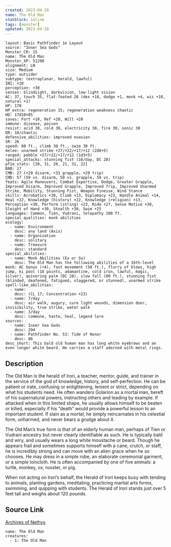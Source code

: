 ```yaml
---
created: 2023-04-28
name: The Old Man
statblock: inline
tags: [monster]
updated: 2023-04-28
---
```

```statblock
layout: Basic Pathfinder 1e Layout
source: "Inner Sea Gods"
Monster_CR: 15
name: The Old Man
Monster_XP: 51200
alignment: LN
size: Medium
type: outsider
subtype: (extraplanar, herald, lawful)
INI: +10
perception: +30
senses: blindsight, darkvision, low-light vision
AC: 37, touch 35, flat-footed 26 (dex +10, dodge +1, monk +4, wis +10, natural +2)
HP: 178
HP_extra: regeneration 15; regeneration weakness chaotic
HD: 17d10+85
saves: Fort +10, Ref +20, Will +20
immune: disease, poison
resist: acid 30, cold 30, electricity 30, fire 30, sonic 30
DR: 10/chaotic
defensive_abilities: improved evasion
SR: 26
speed: 80 ft., climb 30 ft., swim 30 ft.
melee: unarmed strike +27/+22/+17/+12 (2d8+5)
ranged: pebble +27/+22/+17/+12 (1d3+5)
special_attacks: stunning fist (16/day, DC 28)
pf1e_stats: [20, 31, 20, 21, 31, 22]
BAB: 17
CMB: 27 (+29 disarm, +31 grapple, +29 trip)
CMD: 57 (59 vs. disarm, 59 vs. grapple, 59 vs. trip)
feats: Agile Maneuvers, Combat Expertise, Dodge, Greater Grapple, Improved Disarm, Improved Grapple, Improved Trip, Improved Unarmed Strike, Mobility, Stunning Fist, Weapon Finesse, Wind Stance
skills: Acrobatics +30, Climb +13, Diplomacy +23, Handle Animal +14, Heal +22, Knowledge (history) +22, Knowledge (religion) +13, Perception +30, Perform (string) +23, Ride +27, Sense Motive +30, Sleight of Hand +30, Stealth +30, Swim +25
languages: Common, Tien, Vudrani, telepathy 100 ft.
special_qualities: monk abilities
ecology:
  - name: Environment
    desc: any land (Axis)
  - name: Organisation
    desc: solitary
  - name: Treasure
    desc: standard
special_abilities:
  - name: Monk Abilities (Ex or Su)
    desc: The Old Man has the following abilities of a 16th-level monk: AC bonus (+4), fast movement (50 ft.), flurry of blows, high jump, ki pool (18 points, adamantine, cold iron, lawful, magic, silver), quivering palm (DC 28), slow fall (80 ft.), stunning fist (blinded, deafened, fatigued, staggered, or stunned), unarmed strike
spell-like_abilities:
  - name:
    desc: (CL 17; Concentration +23)
  - name: 7/day
    desc: air walk, augury, cure light wounds, dimension door, invisibility, true strike, water walk
  - name: 3/day
    desc: commune, haste, heal, legend lore
sources:
  - name: Inner Sea Gods
    desc: 294
  - name: Pathfinder No. 53: Tide of Honor
    desc: 86
desc_short: This bald old human man has long white eyebrows and an even longer white beard. He carries a staff adorned with metal rings.
```
## Description
The Old Man is the herald of Irori, a teacher, mentor, guide, and trainer in the service of the god of knowledge, history, and self-perfection. He can be patient or irate, confusing or enlightening, lenient or strict, depending on what his students need. He often wanders Golarion as a mortal man, bereft of his supernatural powers, instructing others and leading by example. If attacked when in this limited shape, he usually allows himself to be beaten or killed, especially if his “death” would provide a powerful lesson to an important student. If slain as a mortal, he simply reincarnates in his celestial form, unharmed, and never bears a grudge about it.

The Old Man’s true form is that of an elderly human man, perhaps of Tien or Vudrani ancestry but never clearly identifiable as such. He is typically bald and wiry, and usually wears a long white moustache or beard. Though he appears frail and sometimes supports himself with a cane, crutch, or staff, he is incredibly strong and can move with an alien grace when he so chooses. He may dress in a simple robe, an elaborate ceremonial garment, or a simple loincloth. He is often accompanied by one of five animals: a turtle, monkey, ox, rooster, or pig.

When not acting on Irori’s behalf, the Herald of Irori keeps busy with tending to animals, planting gardens, meditating, practicing martial arts forms, swimming, and quipping with students. The Herald of Irori stands just over 5 feet tall and weighs about 120 pounds.
## Source Link
[Archives of Nethys](https://aonprd.com/MonsterDisplay.aspx?ItemName=The%20Old%20Man)
```encounter-table
name: The Old Man
creatures:
  - 1: The Old Man
```
